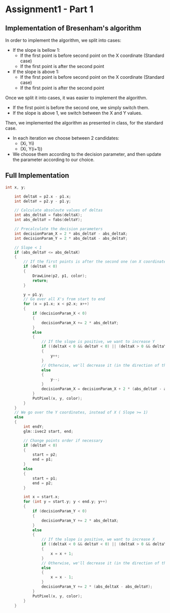 # Assignment1 - Part 1
## Implementation of Bresenham's algorithm
In order to implement the algorithm, we split into cases:

- If the slope is bellow 1:
    - If the first point is before second point on the X coordinate (Standard case)
    - If the first point is after the second point 
- If the slope is above 1:
    - If the first point is before second point on the X coordinate (Standard case)
    - If the first point is after the second point 

Once we split it into cases, it was easier to implement the algorithm.
- If the first point is before the second one, we simply switch them.
- If the slope is above 1, we switch between the X and Y values.

Then, we implemented the algorithm as presented in class, for the standard case.

- In each iteration we choose between 2 candidates:
    - (Xi, Yi)
    - (Xi, Y(i+1))
- We choose them according to the decision parameter, and then update the parameter according to our choice.

## Full Implementation
```C++
int x, y;

	int deltaX = p2.x - p1.x;
	int deltaY = p2.y - p1.y;

	// Calculate absoloute values of deltas
	int abs_deltaX = fabs(deltaX);
	int abs_deltaY = fabs(deltaY);

	// Precalculate the decision parameters
	int decisionParam_X = 2 * abs_deltaY - abs_deltaX;
	int decisionParam_Y = 2 * abs_deltaX - abs_deltaY;

	// Slope < 1
	if (abs_deltaY <= abs_deltaX)
	{
		// If the first points is after the second one (on X coordinates), switch them
		if (deltaX < 0)
		{
			DrawLine(p2, p1, color);
			return;
		}

		y = p1.y;
		// Go over all X's from start to end
		for (x = p1.x; x < p2.x; x++)
		{
			if (decisionParam_X < 0)
			{
				decisionParam_X += 2 * abs_deltaY;
			}
			else
			{
				// If the slope is positive, we want to increase Y
				if ((deltaX < 0 && deltaY < 0) || (deltaX > 0 && deltaY > 0))
				{
					y++;
				}
				// Otherwise, we'll decrease it (in the direction of the line)
				else
				{
					y--;
				}
				decisionParam_X = decisionParam_X + 2 * (abs_deltaY - abs_deltaX);
			}
			PutPixel(x, y, color);
		}
	}
	// We go over the Y coordinates, instead of X ( Slope >= 1)
	else
	{
		int endY;
		glm::ivec2 start, end;

		// Change points order if necessary
		if (deltaY < 0)
		{
			start = p2;
			end = p1;
		}
		else
		{
			start = p1;
			end = p2;
		}

		int x = start.x;
		for (int y = start.y; y < end.y; y++)
		{
			if (decisionParam_Y < 0)
			{
				decisionParam_Y += 2 * abs_deltaX;
			}
			else
			{
				// If the slope is positive, we want to increase X
				if ((deltaX < 0 && deltaY < 0) || (deltaX > 0 && deltaY > 0))
				{
					x = x + 1;
				}
				// Otherwise, we'll decrease it (in the direction of the line)
				else
				{
					x = x - 1;
				}
				decisionParam_Y += 2 * (abs_deltaX - abs_deltaY);
			}
			PutPixel(x, y, color);
		}
	}
```

